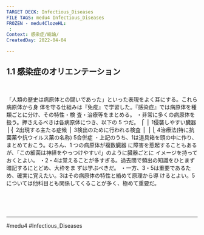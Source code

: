 ```yaml
---
TARGET DECK: Infectious_Diseases
FILE TAGS: medu4 Infectious_Diseases
FROZEN - medu4ClozeHL:
 : 
Context: 感染症/総論/
CreatedDay: 2022-04-04

---
```


## 1.1 感染症のオリエンテーション

<br>

「人類の歴史は病原体との闘いであった」といった表現をよく耳にする。これら病原体から身 体を守る仕組みは『免疫』で学習した。『感染症』では病原体を種類ごとに分け、その特性・検 査・治療等をまとめる。
・非常に多くの病原体を扱う。押さえるべきは各病原体につき、以下の 5 つだ。 ⎧
      ⎪ 1侵襲しやすい臓器
⎪⎨ 2出現する主たる症候
   ⎪ 3検出のために行われる検査
⎪
⎪⎩ 4治療法(特に抗菌薬や抗ウイルス薬の名称)
5合併症
・上記のうち、1は道具箱を頭の中に作り、まとめておこう。むろん、1 つの病原体が複数臓器
に障害を惹起することもあるが、「この細菌は神経をやっつけやすい!」のように臓器ごとに
イメージを持っておくとよい。 ・2・4は覚えることが多すぎる。過去問で頻出の知識をひとまず暗記するにとどめ、大枠をま
ずは学ぶべきだ。 ・一方、3・5は重要であるため、確実に覚えたい。3はその病原体の特性と絡めて原理から導
 けるとよい。5については他科目とも関係してくることが多く、極めて重要だ。

<br><br><br>

---
#medu4 #Infectious_Diseases